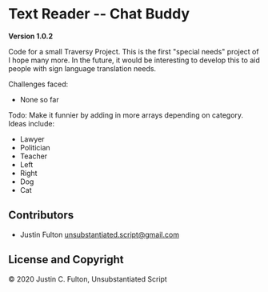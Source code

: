 # Text Reader -- Chat Buddy

**Version 1.0.2**

Code for a small Traversy Project. This is the first "special needs" project of I hope many more. In the future, it would be interesting to develop this to aid people with sign language translation needs.

Challenges faced:

- None so far

Todo:
Make it funnier by adding in more arrays depending on category. Ideas include:

- Lawyer
- Politician
- Teacher
- Left
- Right
- Dog
- Cat

## Contributors

- Justin Fulton <unsubstantiated.script@gmail.com>

## License and Copyright

© 2020 Justin C. Fulton, Unsubstantiated Script
